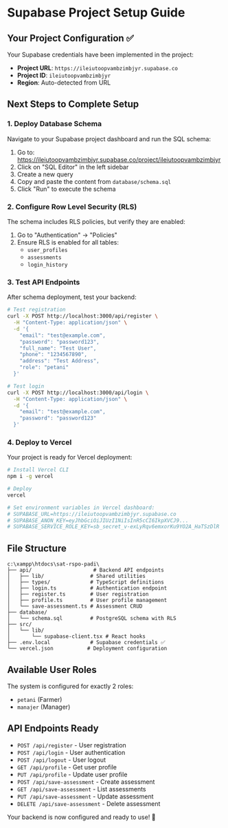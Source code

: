 # Supabase Project Setup Guide

## Your Project Configuration ✅
Your Supabase credentials have been implemented in the project:

- **Project URL**: `https://ileiutoopvambzimbjyr.supabase.co`
- **Project ID**: `ileiutoopvambzimbjyr`
- **Region**: Auto-detected from URL

## Next Steps to Complete Setup

### 1. Deploy Database Schema
Navigate to your Supabase project dashboard and run the SQL schema:

1. Go to: https://ileiutoopvambzimbjyr.supabase.co/project/ileiutoopvambzimbjyr
2. Click on "SQL Editor" in the left sidebar
3. Create a new query
4. Copy and paste the content from `database/schema.sql`
5. Click "Run" to execute the schema

### 2. Configure Row Level Security (RLS)
The schema includes RLS policies, but verify they are enabled:

1. Go to "Authentication" → "Policies"
2. Ensure RLS is enabled for all tables:
   - `user_profiles`
   - `assessments`
   - `login_history`

### 3. Test API Endpoints
After schema deployment, test your backend:

```bash
# Test registration
curl -X POST http://localhost:3000/api/register \
  -H "Content-Type: application/json" \
  -d '{
    "email": "test@example.com",
    "password": "password123",
    "full_name": "Test User",
    "phone": "1234567890",
    "address": "Test Address",
    "role": "petani"
  }'

# Test login
curl -X POST http://localhost:3000/api/login \
  -H "Content-Type: application/json" \
  -d '{
    "email": "test@example.com",
    "password": "password123"
  }'
```

### 4. Deploy to Vercel
Your project is ready for Vercel deployment:

```bash
# Install Vercel CLI
npm i -g vercel

# Deploy
vercel

# Set environment variables in Vercel dashboard:
# SUPABASE_URL=https://ileiutoopvambzimbjyr.supabase.co
# SUPABASE_ANON_KEY=eyJhbGciOiJIUzI1NiIsInR5cCI6IkpXVCJ9...
# SUPABASE_SERVICE_ROLE_KEY=sb_secret_v-exLyRqv6emxorKu9YO2A_HaTSzDlR
```

## File Structure
```
c:\xampp\htdocs\sat-rspo-padi\
├── api/                    # Backend API endpoints
│   ├── lib/               # Shared utilities
│   ├── types/             # TypeScript definitions
│   ├── login.ts           # Authentication endpoint
│   ├── register.ts        # User registration
│   ├── profile.ts         # User profile management
│   └── save-assessment.ts # Assessment CRUD
├── database/
│   └── schema.sql         # PostgreSQL schema with RLS
├── src/
│   └── lib/
│       └── supabase-client.tsx # React hooks
├── .env.local             # Supabase credentials ✅
└── vercel.json           # Deployment configuration
```

## Available User Roles
The system is configured for exactly 2 roles:
- `petani` (Farmer)
- `manajer` (Manager)

## API Endpoints Ready
- `POST /api/register` - User registration
- `POST /api/login` - User authentication
- `POST /api/logout` - User logout
- `GET /api/profile` - Get user profile
- `PUT /api/profile` - Update user profile
- `POST /api/save-assessment` - Create assessment
- `GET /api/save-assessment` - List assessments
- `PUT /api/save-assessment` - Update assessment
- `DELETE /api/save-assessment` - Delete assessment

Your backend is now configured and ready to use! 🚀